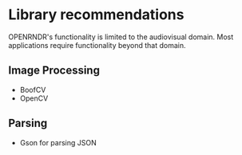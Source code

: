 # Library recommendations

OPENRNDR's functionality is limited to the audiovisual domain. Most applications require functionality beyond that domain.

## Image Processing
- BoofCV
- OpenCV

## Parsing
- Gson for parsing JSON
